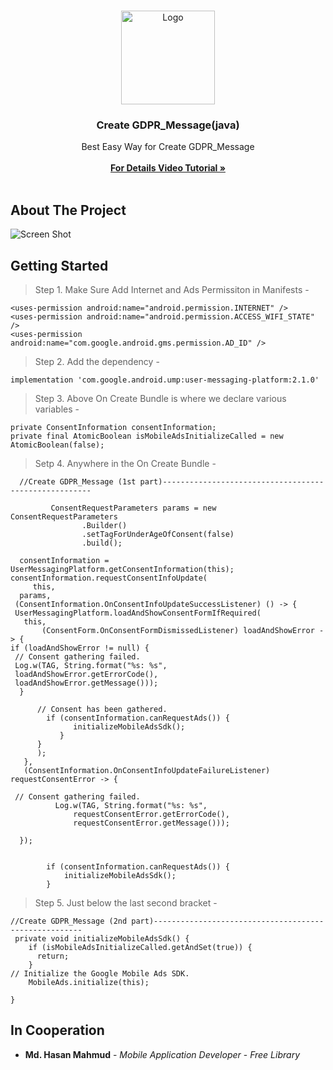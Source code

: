 <br/>
<p align="center">
  <a href="https://github.com/AppBondTech/Easy_InAppUpdate">
    <img src="https://mdhasanmahmud.000webhostapp.com/inappupdate/appbondtech.jpg" alt="Logo" width="150" height="150">
  </a>

  <h3 align="center">Create GDPR_Message(java)</h3>

  <p align="center">
    Best Easy Way for Create GDPR_Message
    <br/>
    <br/>
    <a href="https://youtu.be/pzFsuzdIUog?si=11HHsECNZsHwcjLu"><strong> For Details Video Tutorial »</strong></a>
    <br/>
    <br/>
	  
## About The Project

![Screen Shot](https://mdhasanmahmud.000webhostapp.com/inappupdate/gdprmessage.jpg)

## Getting Started

> Step 1. Make Sure Add Internet and Ads Permissiton in Manifests - 
```
<uses-permission android:name="android.permission.INTERNET" />
<uses-permission android:name="android.permission.ACCESS_WIFI_STATE" />
<uses-permission android:name="com.google.android.gms.permission.AD_ID" />
```

> Step 2. Add the dependency - 
```
implementation 'com.google.android.ump:user-messaging-platform:2.1.0'
```

> Step 3. Above On Create Bundle is where we declare various variables - 
```
private ConsentInformation consentInformation;
private final AtomicBoolean isMobileAdsInitializeCalled = new AtomicBoolean(false);
```

> Setp 4. Anywhere in the On Create Bundle - 
```
  //Create GDPR_Message (1st part)------------------------------------------------------ 
       
         ConsentRequestParameters params = new ConsentRequestParameters
                .Builder()
                .setTagForUnderAgeOfConsent(false)
                .build();

  consentInformation = UserMessagingPlatform.getConsentInformation(this);
consentInformation.requestConsentInfoUpdate(
     this,
  params,
 (ConsentInformation.OnConsentInfoUpdateSuccessListener) () -> {
 UserMessagingPlatform.loadAndShowConsentFormIfRequired(
   this,
       (ConsentForm.OnConsentFormDismissedListener) loadAndShowError -> {
if (loadAndShowError != null) {
 // Consent gathering failed.
 Log.w(TAG, String.format("%s: %s",
 loadAndShowError.getErrorCode(),
 loadAndShowError.getMessage()));
  }

      // Consent has been gathered.
        if (consentInformation.canRequestAds()) {
              initializeMobileAdsSdk();
           }
      }
      );
   },
   (ConsentInformation.OnConsentInfoUpdateFailureListener) requestConsentError -> {

 // Consent gathering failed.
          Log.w(TAG, String.format("%s: %s",
              requestConsentError.getErrorCode(),
              requestConsentError.getMessage()));
                    
  });

        
        if (consentInformation.canRequestAds()) {
            initializeMobileAdsSdk();
        }

```
> Step 5. Just below the last second bracket - 
```
//Create GDPR_Message (2nd part)------------------------------------------------------ 
 private void initializeMobileAdsSdk() {
    if (isMobileAdsInitializeCalled.getAndSet(true)) {
      return;
    }
// Initialize the Google Mobile Ads SDK.
    MobileAds.initialize(this);

}
```

## In Cooperation

* **Md. Hasan Mahmud** - *Mobile Application Developer* - *Free Library*

